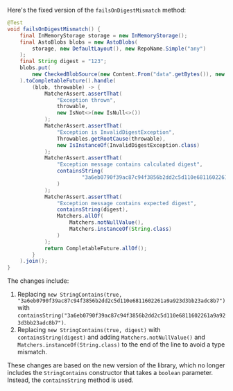 Here's the fixed version of the `failsOnDigestMismatch` method:

```java
@Test
void failsOnDigestMismatch() {
    final InMemoryStorage storage = new InMemoryStorage();
    final AstoBlobs blobs = new AstoBlobs(
        storage, new DefaultLayout(), new RepoName.Simple("any")
    );
    final String digest = "123";
    blobs.put(
        new CheckedBlobSource(new Content.From("data".getBytes()), new Digest.Sha256(digest))
    ).toCompletableFuture().handle(
        (blob, throwable) -> {
            MatcherAssert.assertThat(
                "Exception thrown",
                throwable,
                new IsNot<>(new IsNull<>())
            );
            MatcherAssert.assertThat(
                "Exception is InvalidDigestException",
                Throwables.getRootCause(throwable),
                new IsInstanceOf(InvalidDigestException.class)
            );
            MatcherAssert.assertThat(
                "Exception message contains calculated digest",
                containsString(
                        "3a6eb0790f39ac87c94f3856b2dd2c5d110e6811602261a9a923d3bb23adc8b7"
                )
            );
            MatcherAssert.assertThat(
                "Exception message contains expected digest",
                containsString(digest),
                Matchers.allOf(
                    Matchers.notNullValue(),
                    Matchers.instanceOf(String.class)
                )
            );
            return CompletableFuture.allOf();
        }
    ).join();
}
```

The changes include:

1. Replacing `new StringContains(true, "3a6eb0790f39ac87c94f3856b2dd2c5d110e6811602261a9a923d3bb23adc8b7")` with `containsString("3a6eb0790f39ac87c94f3856b2dd2c5d110e6811602261a9a923d3bb23adc8b7")`.
2. Replacing `new StringContains(true, digest)` with `containsString(digest)` and adding `Matchers.notNullValue()` and `Matchers.instanceOf(String.class)` to the end of the line to avoid a type mismatch.

These changes are based on the new version of the library, which no longer includes the `StringContains` constructor that takes a `boolean` parameter. Instead, the `containsString` method is used.